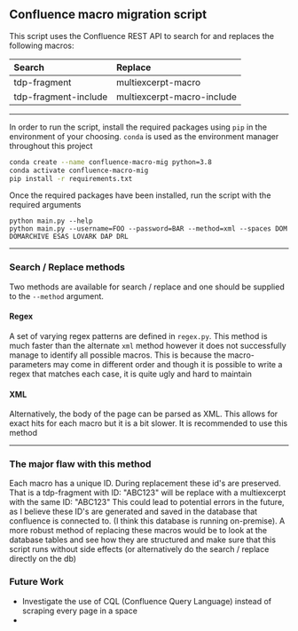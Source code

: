 ## Confluence macro migration script

This script uses the Confluence REST API to search for and replaces the following macros:

| Search  | Replace |
|:--- |:--- |
|tdp-fragment|multiexcerpt-macro|
|tdp-fragment-include|multiexcerpt-macro-include|

---

In order to run the script, install the required packages using `pip` in the environment of your choosing. 
`conda` is used as the environment manager throughout this project

```bash
conda create --name confluence-macro-mig python=3.8
conda activate confluence-macro-mig
pip install -r requirements.txt
```

Once the required packages have been installed, run the script with the required arguments

```shell script
python main.py --help
python main.py --username=FOO --password=BAR --method=xml --spaces DOM DOMARCHIVE ESAS LOVARK DAP DRL 
```
---

### Search / Replace methods

Two methods are available for search / replace and one should be supplied to the `--method` argument. 

#### Regex
A set of varying regex patterns are defined in `regex.py`. This method is much faster than the alternate `xml` method 
however it does not successfully manage to identify all possible macros. This is because the macro-parameters may come in different order
and though it is possible to write a regex that matches each case, it is quite ugly and hard to maintain

#### XML
Alternatively, the body of the page can be parsed as XML. This allows for exact hits for each macro but it is a bit slower.
It is recommended to use this method

---

### The major flaw with this method

Each macro has a unique ID. During replacement these id's are preserved. That is a tdp-fragment with ID: "ABC123" will be replace with a multiexcerpt with the same ID: "ABC123"
This could lead to potential errors in the future, as I believe these ID's are generated and saved in the database that confluence is connected to. (I think this database is running on-premise).
A more robust method of replacing these macros would be to look at the database tables and see how they are structured and make sure that this script runs without side effects 
(or alternatively do the search / replace directly on the db)

### Future Work
- Investigate the use of CQL (Confluence Query Language) instead of scraping every page in a space
- 



